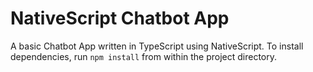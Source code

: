 # NativeScript Chatbot App

A basic Chatbot App written in TypeScript using NativeScript. To install dependencies, run `npm install` from within the project directory.
